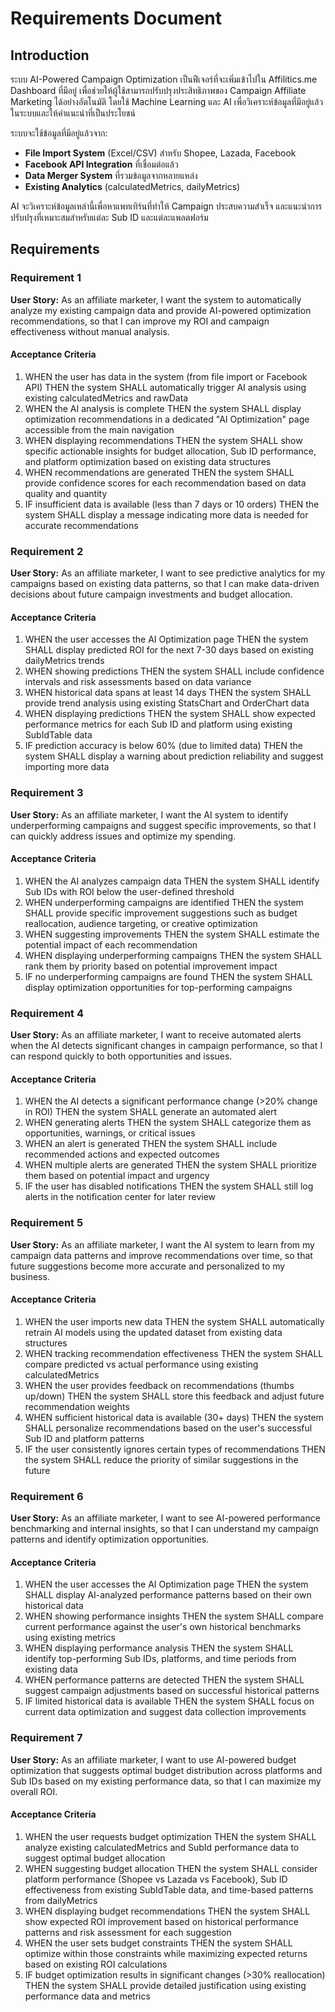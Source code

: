 # Requirements Document

## Introduction

ระบบ AI-Powered Campaign Optimization เป็นฟีเจอร์ที่จะเพิ่มเข้าไปใน Affilitics.me Dashboard ที่มีอยู่ เพื่อช่วยให้ผู้ใช้สามารถปรับปรุงประสิทธิภาพของ Campaign Affiliate Marketing ได้อย่างอัตโนมัติ โดยใช้ Machine Learning และ AI เพื่อวิเคราะห์ข้อมูลที่มีอยู่แล้วในระบบและให้คำแนะนำที่เป็นประโยชน์

ระบบจะใช้ข้อมูลที่มีอยู่แล้วจาก:
- **File Import System** (Excel/CSV) สำหรับ Shopee, Lazada, Facebook
- **Facebook API Integration** ที่เชื่อมต่อแล้ว
- **Data Merger System** ที่รวมข้อมูลจากหลายแหล่ง
- **Existing Analytics** (calculatedMetrics, dailyMetrics)

AI จะวิเคราะห์ข้อมูลเหล่านี้เพื่อหาแพทเทิร์นที่ทำให้ Campaign ประสบความสำเร็จ และแนะนำการปรับปรุงที่เหมาะสมสำหรับแต่ละ Sub ID และแต่ละแพลตฟอร์ม

## Requirements

### Requirement 1

**User Story:** As an affiliate marketer, I want the system to automatically analyze my existing campaign data and provide AI-powered optimization recommendations, so that I can improve my ROI and campaign effectiveness without manual analysis.

#### Acceptance Criteria

1. WHEN the user has data in the system (from file import or Facebook API) THEN the system SHALL automatically trigger AI analysis using existing calculatedMetrics and rawData
2. WHEN the AI analysis is complete THEN the system SHALL display optimization recommendations in a dedicated "AI Optimization" page accessible from the main navigation
3. WHEN displaying recommendations THEN the system SHALL show specific actionable insights for budget allocation, Sub ID performance, and platform optimization based on existing data structures
4. WHEN recommendations are generated THEN the system SHALL provide confidence scores for each recommendation based on data quality and quantity
5. IF insufficient data is available (less than 7 days or 10 orders) THEN the system SHALL display a message indicating more data is needed for accurate recommendations

### Requirement 2

**User Story:** As an affiliate marketer, I want to see predictive analytics for my campaigns based on existing data patterns, so that I can make data-driven decisions about future campaign investments and budget allocation.

#### Acceptance Criteria

1. WHEN the user accesses the AI Optimization page THEN the system SHALL display predicted ROI for the next 7-30 days based on existing dailyMetrics trends
2. WHEN showing predictions THEN the system SHALL include confidence intervals and risk assessments based on data variance
3. WHEN historical data spans at least 14 days THEN the system SHALL provide trend analysis using existing StatsChart and OrderChart data
4. WHEN displaying predictions THEN the system SHALL show expected performance metrics for each Sub ID and platform using existing SubIdTable data
5. IF prediction accuracy is below 60% (due to limited data) THEN the system SHALL display a warning about prediction reliability and suggest importing more data

### Requirement 3

**User Story:** As an affiliate marketer, I want the AI system to identify underperforming campaigns and suggest specific improvements, so that I can quickly address issues and optimize my spending.

#### Acceptance Criteria

1. WHEN the AI analyzes campaign data THEN the system SHALL identify Sub IDs with ROI below the user-defined threshold
2. WHEN underperforming campaigns are identified THEN the system SHALL provide specific improvement suggestions such as budget reallocation, audience targeting, or creative optimization
3. WHEN suggesting improvements THEN the system SHALL estimate the potential impact of each recommendation
4. WHEN displaying underperforming campaigns THEN the system SHALL rank them by priority based on potential improvement impact
5. IF no underperforming campaigns are found THEN the system SHALL display optimization opportunities for top-performing campaigns

### Requirement 4

**User Story:** As an affiliate marketer, I want to receive automated alerts when the AI detects significant changes in campaign performance, so that I can respond quickly to both opportunities and issues.

#### Acceptance Criteria

1. WHEN the AI detects a significant performance change (>20% change in ROI) THEN the system SHALL generate an automated alert
2. WHEN generating alerts THEN the system SHALL categorize them as opportunities, warnings, or critical issues
3. WHEN an alert is generated THEN the system SHALL include recommended actions and expected outcomes
4. WHEN multiple alerts are generated THEN the system SHALL prioritize them based on potential impact and urgency
5. IF the user has disabled notifications THEN the system SHALL still log alerts in the notification center for later review

### Requirement 5

**User Story:** As an affiliate marketer, I want the AI system to learn from my campaign data patterns and improve recommendations over time, so that future suggestions become more accurate and personalized to my business.

#### Acceptance Criteria

1. WHEN the user imports new data THEN the system SHALL automatically retrain AI models using the updated dataset from existing data structures
2. WHEN tracking recommendation effectiveness THEN the system SHALL compare predicted vs actual performance using existing calculatedMetrics
3. WHEN the user provides feedback on recommendations (thumbs up/down) THEN the system SHALL store this feedback and adjust future recommendation weights
4. WHEN sufficient historical data is available (30+ days) THEN the system SHALL personalize recommendations based on the user's successful Sub ID and platform patterns
5. IF the user consistently ignores certain types of recommendations THEN the system SHALL reduce the priority of similar suggestions in the future

### Requirement 6

**User Story:** As an affiliate marketer, I want to see AI-powered performance benchmarking and internal insights, so that I can understand my campaign patterns and identify optimization opportunities.

#### Acceptance Criteria

1. WHEN the user accesses the AI Optimization page THEN the system SHALL display AI-analyzed performance patterns based on their own historical data
2. WHEN showing performance insights THEN the system SHALL compare current performance against the user's own historical benchmarks using existing metrics
3. WHEN displaying performance analysis THEN the system SHALL identify top-performing Sub IDs, platforms, and time periods from existing data
4. WHEN performance patterns are detected THEN the system SHALL suggest campaign adjustments based on successful historical patterns
5. IF limited historical data is available THEN the system SHALL focus on current data optimization and suggest data collection improvements

### Requirement 7

**User Story:** As an affiliate marketer, I want to use AI-powered budget optimization that suggests optimal budget distribution across platforms and Sub IDs based on my existing performance data, so that I can maximize my overall ROI.

#### Acceptance Criteria

1. WHEN the user requests budget optimization THEN the system SHALL analyze existing calculatedMetrics and SubId performance data to suggest optimal budget allocation
2. WHEN suggesting budget allocation THEN the system SHALL consider platform performance (Shopee vs Lazada vs Facebook), Sub ID effectiveness from existing SubIdTable data, and time-based patterns from dailyMetrics
3. WHEN displaying budget recommendations THEN the system SHALL show expected ROI improvement based on historical performance patterns and risk assessment for each suggestion
4. WHEN the user sets budget constraints THEN the system SHALL optimize within those constraints while maximizing expected returns based on existing ROI calculations
5. IF budget optimization results in significant changes (>30% reallocation) THEN the system SHALL provide detailed justification using existing performance data and metrics
